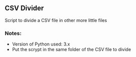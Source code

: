 ## CSV Divider
Script to divide a CSV file in other more little files

### Notes:
* Version of Python used: 3.x
* Put the scrypt in the same folder of the CSV file to divide
